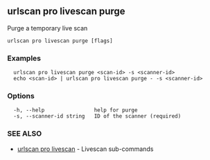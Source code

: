 ## urlscan pro livescan purge

Purge a temporary live scan

```
urlscan pro livescan purge [flags]
```

### Examples

```
  urlscan pro livescan purge <scan-id> -s <scanner-id>
  echo <scan-id> | urlscan pro livescan purge - -s <scanner-id>
```

### Options

```
  -h, --help                help for purge
  -s, --scanner-id string   ID of the scanner (required)
```

### SEE ALSO

* [urlscan pro livescan](urlscan_pro_livescan.md)	 - Livescan sub-commands

